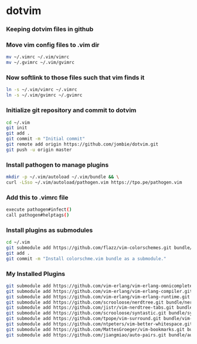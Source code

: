 # dotvim

### Keeping dotvim files in github

### Move vim config files to .vim dir  
```sh
mv ~/.vimrc ~/.vim/vimrc
mv ~/.gvimrc ~/.vim/gvimrc
```
### Now softlink to those files such that vim finds it
```sh
ln -s ~/.vim/vimrc ~/.vimrc
ln -s ~/.vim/gvimrc ~/.gvimrc
```

### Initialize git repository and commit to dotvim
```sh
cd ~/.vim
git init
git add .
git commit -m "Initial commit"
git remote add origin https://github.com/jombie/dotvim.git
git push -u origin master
```

### Install pathogen to manage plugins
```sh
mkdir -p ~/.vim/autoload ~/.vim/bundle && \
curl -LSso ~/.vim/autoload/pathogen.vim https://tpo.pe/pathogen.vim
```

### Add this to .vimrc file
```sh
execute pathogen#infect()
call pathogen#helptags()
```

### Install plugins as submodules
```sh
cd ~/.vim
git submodule add https://github.com/flazz/vim-colorschemes.git bundle/colorschemes
git add .
git commit -m "Install colorschme.vim bundle as a submodule."
```

### My Installed Plugins
```sh
git submodule add https://github.com/vim-erlang/vim-erlang-omnicomplete.git bundle/vim-erlang-omnicomplete
git submodule add https://github.com/vim-erlang/vim-erlang-compiler.git bundle/vim-erlang-compiler
git submodule add https://github.com/vim-erlang/vim-erlang-runtime.git bundle/vim-erlang-runtime
git submodule add https://github.com/scrooloose/nerdtree.git bundle/nerdtree
git submodule add https://github.com/jistr/vim-nerdtree-tabs.git bundle/vim-nerdtree-tabs
git submodule add https://github.com/scrooloose/syntastic.git bundle/syntastic
git submodule add https://github.com/tpope/vim-surround.git bundle/vim-surround
git submodule add https://github.com/ntpeters/vim-better-whitespace.git bundle/vim-better-whitespace
git submodule add https://github.com/MattesGroeger/vim-bookmarks.git bundle/vim-bookmarks
git submodule add https://github.com/jiangmiao/auto-pairs.git bundle/auto-pairs
```


